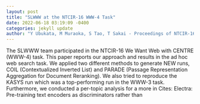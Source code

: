```yaml
--- 
layout: post 
title: "SLWWW at the NTCIR-16 WWW-4 Task" 
date: 2022-06-18 03:19:09 -0400 
categories: jekyll update 
author: "Y Ubukata, M Muraoka, S Tao, T Sakai - Proceedings of NTCIR-16. to appear, 2022" 
--- 
```

The SLWWW team participated in the NTCIR-16 We Want Web with CENTRE (WWW-4) task. This paper reports our approach and results in the ad hoc web search task. We applied two different methods to generate NEW runs, COIL (Contextualized Inverted List) and PARADE (Passage Representation Aggregation for Document Reranking). We also tried to reproduce the KASYS run which was a top-performing run in the WWW-3 task. Furthermore, we conducted a per-topic analysis for a more in Cites: Electra: Pre-training text encoders as discriminators rather than
